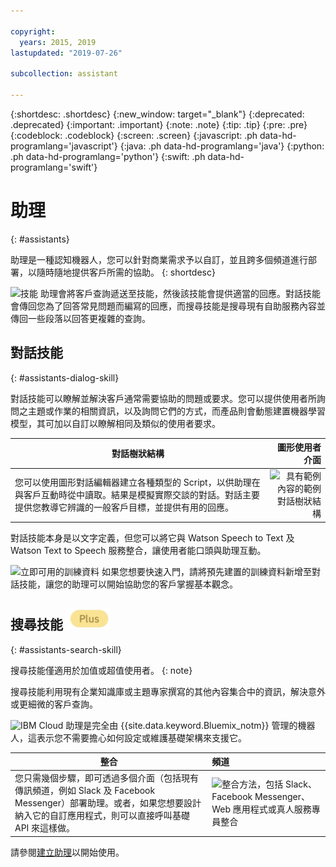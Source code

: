 ```yaml
---

copyright:
  years: 2015, 2019
lastupdated: "2019-07-26"

subcollection: assistant

---
```


{:shortdesc: .shortdesc}
{:new_window: target="_blank"}
{:deprecated: .deprecated}
{:important: .important}
{:note: .note}
{:tip: .tip}
{:pre: .pre}
{:codeblock: .codeblock}
{:screen: .screen}
{:javascript: .ph data-hd-programlang='javascript'}
{:java: .ph data-hd-programlang='java'}
{:python: .ph data-hd-programlang='python'}
{:swift: .ph data-hd-programlang='swift'}

# 助理
{: #assistants}

助理是一種認知機器人，您可以針對商業需求予以自訂，並且跨多個頻道進行部署，以隨時隨地提供客戶所需的協助。
{: shortdesc}

![技能](images/skill-icon.png) 助理會將客戶查詢遞送至技能，然後該技能會提供適當的回應。對話技能會傳回您為了回答常見問題而編寫的回應，而搜尋技能是搜尋現有自助服務內容並傳回一些段落以回答更複雜的查詢。

## 對話技能
{: #assistants-dialog-skill}

對話技能可以瞭解並解決客戶通常需要協助的問題或要求。您可以提供使用者所詢問之主題或作業的相關資訊，以及詢問它們的方式，而產品則會動態建置機器學習模型，其可加以自訂以瞭解相同及類似的使用者要求。

| 對話樹狀結構 | 圖形使用者介面 |
|-------------|-------------------------:|
|您可以使用圖形對話編輯器建立各種類型的 Script，以供助理在與客戶互動時從中讀取。結果是模擬實際交談的對話。對話主要提供您教導它辨識的一般客戶目標，並提供有用的回應。| ![具有範例內容的範例對話樹狀結構](images/dialog-depiction.png) |

對話技能本身是以文字定義，但您可以將它與 Watson Speech to Text 及 Watson Text to Speech 服務整合，讓使用者能口頭與助理互動。

![立即可用的訓練資料](images/oob.png)  如果您想要快速入門，請將預先建置的訓練資料新增至對話技能，讓您的助理可以開始協助您的客戶掌握基本觀念。

## 搜尋技能 ![僅限「加值」或「超值」方案](images/plus.png)
{: #assistants-search-skill}

搜尋技能僅適用於加值或超值使用者。
{: note}

搜尋技能利用現有企業知識庫或主題專家撰寫的其他內容集合中的資訊，解決意外或更細微的客戶查詢。

![IBM Cloud](images/cloud.png) 助理是完全由 {{site.data.keyword.Bluemix_notm}} 管理的機器人，這表示您不需要擔心如何設定或維護基礎架構來支援它。

| 整合       | 頻道  |
|--------------------|:----------|
| 您只需幾個步驟，即可透過多個介面（包括現有傳訊頻道，例如 Slack 及 Facebook Messenger）部署助理。或者，如果您想要設計納入它的自訂應用程式，則可以直接呼叫基礎 API 來這樣做。| ![整合方法，包括 Slack、Facebook Messenger、Web 應用程式或真人服務專員整合](images/integrations.png) |

請參閱[建立助理](/docs/services/assistant?topic=assistant-assistant-add)以開始使用。
